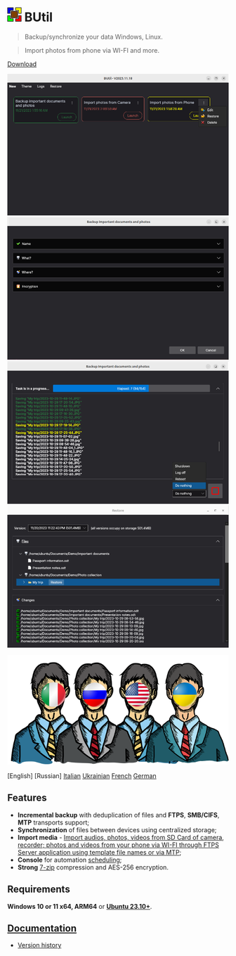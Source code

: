 # ![BUtil Logotype](./help/Assets/Logotype.gif) BUtil

> Backup/synchronize your data Windows, Linux.

> Import photos from phone via WI-FI and more.

[Download](https://drweb86.synology.me:88)

![Tasks application 1](./help/Assets/Image%20-%20Tasks%20App%20-%201.png)
![Tasks application 2](./help/Assets/Image%20-%20Tasks%20App%20-%202.png)
![Launch task application](./help/Assets/Image%20-%20Launch%20App.png)
![Restore application](./help/Assets/Image%20-%20Restore%20App.png)

![Supported Languages](./help/Assets/Image%20-%20Languages.png)

[English] [Russian] [Italian](https://github.com/bovirus) [Ukrainian](https://github.com/Kopejkin) [French](https://ask.chadgpt.ru/) [German](https://ask.chadgpt.ru/)

## Features

- **Incremental backup** with deduplication of files and **FTPS**, **SMB/CIFS**, **MTP** transports support;
- **Synchronization** of files between devices using centralized storage;
- **Import media** - [Import audios, photos, videos from SD Card of camera, recorder; photos and videos from your phone via WI-FI through FTPS Server application using template file names or via MTP](./help/Import%20media%20task.md);
- **Console** for automation [scheduling](./help/Command%20line.md);
- **Strong** [7-zip](https://www.7-zip.org/) compression and AES-256 encryption.

## Requirements

**Windows 10 or 11 x64, ARM64** or [**Ubuntu 23.10+**](./help/Ubuntu.md).

## [Documentation](https://github.com/drweb86/butil/tree/master/help)

- [Version history](./help/Version%20History%20(Changelog).md)
